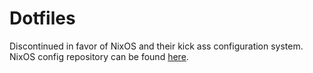 # Dotfiles
Discontinued in favor of NixOS and their kick ass configuration system. NixOS config repository can be found [here](http://git.gytis.io/nixfiles).
